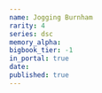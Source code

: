 ```yaml
---
name: Jogging Burnham
rarity: 4
series: dsc
memory_alpha:
bigbook_tier: -1
in_portal: true
date:
published: true
---
```



